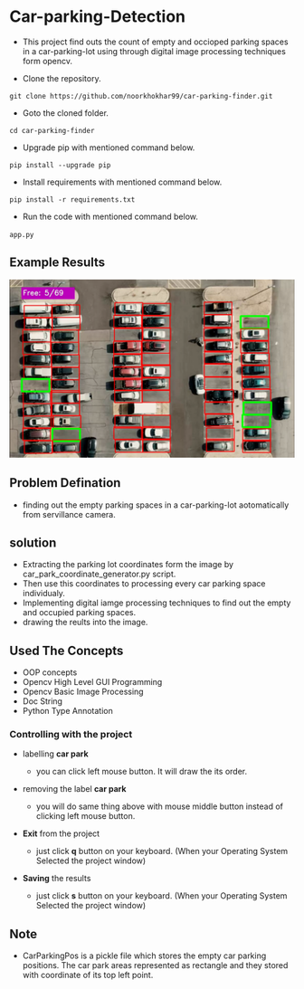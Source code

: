 # Car-parking-Detection
- This project find outs the count of empty and occioped parking spaces in a car-parking-lot using through digital image processing techniques form opencv.

- Clone the repository.
```
git clone https://github.com/noorkhokhar99/car-parking-finder.git
```
- Goto the cloned folder.
```
cd car-parking-finder

```
- Upgrade pip with mentioned command below.
```
pip install --upgrade pip
```
- Install requirements with mentioned command below.
```
pip install -r requirements.txt
```
- Run the code with mentioned command below.

`app.py`

 
## Example Results


<p align="center">
<img src="data/results/example_result.png">





## Problem Defination
- finding out the empty parking spaces in a car-parking-lot aotomatically from servillance camera.

## solution
- Extracting the parking lot coordinates form the image by car_park_coordinate_generator.py script.
- Then use this coordinates to processing every car parking space individualy.
- Implementing digital iamge processing techniques to find out the empty and occupied parking spaces.
- drawing the reults into the image. 

## Used The Concepts
- OOP concepts
- Opencv High Level GUI Programming
- Opencv Basic Image Processing
- Doc String
- Python Type Annotation



### Controlling with the project
- labelling   __car park__
    - you can click left  mouse button. It will draw the its order.
- removing the label __car park__
    - you will do same thing above with mouse middle button instead of clicking left mouse button.

- __Exit__ from the project
    - just click __q__ button on your keyboard. (When your Operating System Selected the project window)
- __Saving__ the results
    - just click __s__ button on your keyboard. (When your Operating System Selected the project window)

## Note 
- CarParkingPos  is a pickle file which stores the empty car parking positions.  The car park areas represented as rectangle and they stored with coordinate of  its top left point.
